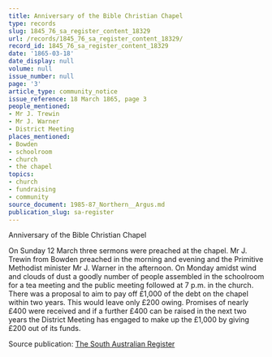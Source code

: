 ```yaml
---
title: Anniversary of the Bible Christian Chapel
type: records
slug: 1845_76_sa_register_content_18329
url: /records/1845_76_sa_register_content_18329/
record_id: 1845_76_sa_register_content_18329
date: '1865-03-18'
date_display: null
volume: null
issue_number: null
page: '3'
article_type: community_notice
issue_reference: 18 March 1865, page 3
people_mentioned:
- Mr J. Trewin
- Mr J. Warner
- District Meeting
places_mentioned:
- Bowden
- schoolroom
- church
- the chapel
topics:
- church
- fundraising
- community
source_document: 1985-87_Northern__Argus.md
publication_slug: sa-register
---
```


Anniversary of the Bible Christian Chapel

On Sunday 12 March three sermons were preached at the chapel.  Mr J. Trewin from Bowden preached in the morning and evening and the Primitive Methodist minister Mr J. Warner in the afternoon.  On Monday amidst wind and clouds of dust a goodly number of people assembled in the schoolroom for a tea meeting and the public meeting followed at 7 p.m. in the church.  There was a proposal to aim to pay off £1,000 of the debt on the chapel within two years.  This would leave only £200 owing.  Promises of nearly £400 were received and if a further £400 can be raised in the next two years the District Meeting has engaged to make up the £1,000 by giving £200 out of its funds.

Source publication: [The South Australian Register](/publications/sa-register/)
